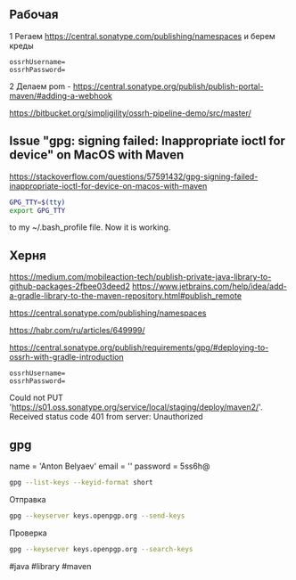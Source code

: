 ## Рабочая


1 Регаем https://central.sonatype.com/publishing/namespaces и берем креды

```
ossrhUsername=
ossrhPassword=
```

2 Делаем pom - https://central.sonatype.org/publish/publish-portal-maven/#adding-a-webhook

https://bitbucket.org/simpligility/ossrh-pipeline-demo/src/master/

## Issue "gpg: signing failed: Inappropriate ioctl for device" on MacOS with Maven

https://stackoverflow.com/questions/57591432/gpg-signing-failed-inappropriate-ioctl-for-device-on-macos-with-maven

```bash
GPG_TTY=$(tty)
export GPG_TTY
```
to my ~/.bash_profile file. Now it is working.

## Херня

https://medium.com/mobileaction-tech/publish-private-java-library-to-github-packages-2fbee03deed2
https://www.jetbrains.com/help/idea/add-a-gradle-library-to-the-maven-repository.html#publish_remote

https://central.sonatype.com/publishing/namespaces

https://habr.com/ru/articles/649999/

https://central.sonatype.org/publish/requirements/gpg/#deploying-to-ossrh-with-gradle-introduction

```
ossrhUsername=
ossrhPassword=
```

Could not PUT 'https://s01.oss.sonatype.org/service/local/staging/deploy/maven2/'. Received status code 401 from server: Unauthorized

## gpg

name = 'Anton Belyaev'
email = ''
password = 5ss6h@


```bash
gpg --list-keys --keyid-format short
```

Отправка
```bash
gpg --keyserver keys.openpgp.org --send-keys 
```
Проверка
```bash
gpg --keyserver keys.openpgp.org --search-keys 
```

#java #library #maven